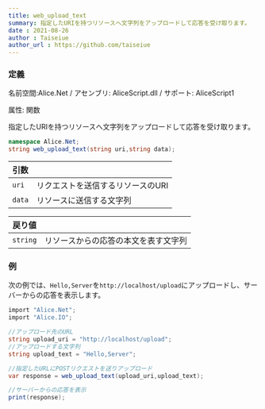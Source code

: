 ```yaml
---
title: web_upload_text
summary: 指定したURIを持つリソースへ文字列をアップロードして応答を受け取ります。
date : 2021-08-26
author : Taiseiue
author_url : https://github.com/taiseiue
---
```

### 定義
名前空間:Alice.Net / アセンブリ: AliceScript.dll / サポート: AliceScript1

属性: 関数

指定したURIを持つリソースへ文字列をアップロードして応答を受け取ります。

```cs title="AliceScript"
namespace Alice.Net;
string web_upload_text(string uri,string data);
```

|引数| |
|-|-|
|`uri`| リクエストを送信するリソースのURI|
|`data`| リソースに送信する文字列|

|戻り値| |
|-|-|
|`string`| リソースからの応答の本文を表す文字列|

### 例
次の例では、`Hello,Server`を`http://localhost/upload`にアップロードし、サーバーからの応答を表示します。

```cs title="AliceScript"
import "Alice.Net";
import "Alice.IO";

//アップロード先のURL
string upload_uri = "http://localhost/upload";
//アップロードする文字列
string upload_text = "Hello,Server";

//指定したURLにPOSTリクエストを送りアップロード
var response = web_upload_text(upload_uri,upload_text);

//サーバーからの応答を表示
print(response);
```